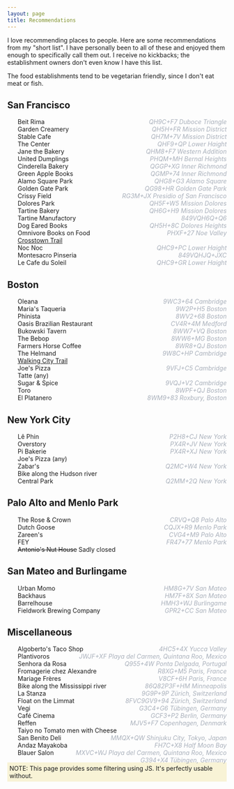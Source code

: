 ```yaml
---
layout: page
title: Recommendations
---
```


<style>
ul { list-style-type: none; }
#filters a { padding-right: 5px; }
</style>

I love recommending places to people. Here are some recommendations from my "short list". I have personally been to all
of these and enjoyed them enough to specifically call them out. I receive no kickbacks; the establishment owners don't
even know I have this list.

The food establishments tend to be vegetarian friendly, since I don't eat meat or fish.

<div id="filters"></div>

<div id="recs">
    <div class="city:sf area:sfbay">
        <h2>San Francisco</h2>
        <ul>
            <li class="food" data-location="QH9C+F7 Duboce Triangle">Beit Rima</li>
            <li class="food" data-location="QH5H+FR Mission District">Garden Creamery</li>
            <li class="food" data-location="QH7M+7V Mission District">Stable Cafe</li>
            <li class="tea vibes" data-location="QHF9+QP Lower Haight">The Center</li>
            <li class="food bread" data-location="QHM8+F7 Western Addition">Jane the Bakery</li>
            <li class="food" data-location="PHQM+MH Bernal Heights">United Dumplings</li>
            <li class="food" data-location="QGGP+XG Inner Richmond">Cinderella Bakery</li>
            <li class="books" data-location="QGMP+74 Inner Richmond">Green Apple Books</li>
            <li class="park" data-location="QHG8+G3 Alamo Square">Alamo Square Park</li>
            <li class="park" data-location="QG98+HR Golden Gate Park">Golden Gate Park</li>
            <li class="park" data-location="RG3M+JX Presidio of San Francisco">Crissy Field</li>
            <li class="park" data-location="QH5F+W5 Mission Dolores">Dolores Park</li>
            <li class="food bread" data-location="QH6G+H9 Mission Dolores">Tartine Bakery</li>
            <li class="food bread" data-location="849VQH6Q+Q6">Tartine Manufactory</li>
            <li class="books" data-location="QH5H+8C Dolores Heights">Dog Eared Books</li>
            <li class="books" data-location="PHXF+27 Noe Valley">Omnivore Books on Food</li>
            <li class="activity"><a href="https://crosstowntrail.org/">Crosstown Trail</a></li>
            <li class="drinks" data-location="QHC9+PC Lower Haight">Noc Noc</li>
            <li class="food" data-location="849VQHJQ+JXC">Montesacro Pinseria</li>
            <li class="food" data-location="QHC9+GR Lower Haight">Le Cafe du Soleil</li>
        </ul>
    </div>
    <div class="city:boston">
        <h2>Boston</h2>
        <ul>
            <li class="food" data-location="9WC3+64 Cambridge">Oleana</li>
            <li class="food" data-location="9W2P+H5 Boston">Maria's Taqueria</li>
            <li class="food" data-location="8WV2+68 Boston">Phinista</li>
            <li class="food" data-location="CV4R+4M Medford">Oasis Brazilian Restaurant</li>
            <li class="drinks" data-location="8WW7+VQ Boston">Bukowski Tavern</li>
            <li class="drinks" data-location="8WW6+MG Boston">The Bebop</li>
            <li class="coffee" data-location="8WR8+QJ Boston">Farmers Horse Coffee</li>
            <li class="food" data-location="9W8C+HP Cambridge">The Helmand</li>
            <li class="activity"><a href="https://www.bostontrails.org/">Walking City Trail</a></li>
            <li class="food" data-location="9VFJ+C5 Cambridge">Joe's Pizza</li>
            <li class="food coffee">Tatte (any)</li>
            <li class="food" data-location="9VQJ+V2 Cambridge">Sugar &amp; Spice</li>
            <li class="food drinks" data-location="8WPF+QJ Boston">Toro</li>
            <li class="market" data-location="8WM9+83 Roxbury, Boston">El Platanero</li>
        </ul>
    </div>
    <div class="city:nyc">
        <h2>New York City</h2>
        <ul>
            <li class="coffee" data-location="P2H8+CJ New York">Lê Phin</li>
            <li class="drinks" data-location="PX4R+JV New York">Overstory</li>
            <li class="food coffee" data-location="PX4R+XJ New York">Pi Bakerie</li>
            <li class="food">Joe's Pizza (any)</li>
            <li class="food market" data-location="Q2MC+W4 New York">Zabar's</li>
            <li class="activity">Bike along the Hudson river</li>
            <li class="park" data-location="Q2MM+2Q New York">Central Park</li>
        </ul>
    </div>
    <div class="city:palo-alto area:sfbay">
        <h2>Palo Alto and Menlo Park</h2>
        <ul>
            <li class="drinks" data-location="CRVQ+Q8 Palo Alto">The Rose &amp; Crown</li>
            <li class="drinks" data-location="CQJX+R9 Menlo Park">Dutch Goose</li>
            <li class="food" data-location="CVG4+M9 Palo Alto">Zareen's</li>
            <li class="food" data-location="FR47+77 Menlo Park">FEY</li>
            <li class="drinks"><del>Antonio's Nut House</del> Sadly closed</li>
        </ul>
    </div>
    <div class="city:san-mateo area:sfbay">
        <h2>San Mateo and Burlingame</h2>
        <ul>
            <li class="food" data-location="HM8G+7V San Mateo">Urban Momo</li>
            <li class="food bread coffee" data-location="HM7F+8X San Mateo">Backhaus</li>
            <li class="drinks" data-location="HMH3+WJ Burlingame">Barrelhouse</li>
            <li class="drinks" data-location="GPR2+CC San Mateo">Fieldwork Brewing Company</li>
        </ul>
    </div>
    <div class="city:misc">
        <h2>Miscellaneous</h2>
        <ul>
            <li class="food" data-location="4HC5+4X Yucca Valley">Algoberto's Taco Shop</li>
            <li class="food" data-location="JWJF+XF Playa del Carmen, Quintana Roo, Mexico">Plantivoros</li>
            <li class="hotel" data-location="Q955+4W Ponta Delgada, Portugal">Senhora da Rosa</li>
            <li class="food" data-location="R8XG+M5 Paris, France">Fromagerie chez Alexandre</li>
            <li class="tea" data-location="V8CF+6H Paris, France">Mariage Frères</li>
            <li class="activity" data-location="86Q82P3F+HM Minneapolis">Bike along the Mississippi river</li>
            <li class="food drinks coffee" data-location="9G9P+9P Zürich, Switzerland">La Stanza</li>
            <li class="activity" data-location="8FVC9GV9+94 Zürich, Switzerland">Float on the Limmat</li>
            <li class="food" data-location="G3C4+G6 Tübingen, Germany">Vegi</li>
            <li class="coffee" data-location="GCF3+P2 Berlin, Germany">Café Cinema</li>
            <li class="food" data-location="MJV5+F7 Copenhagen, Denmark">Reffen</li>
            <li class="food" data-location="MMQX+QW Shinjuku City, Tokyo, Japan">Taiyo no Tomato men with Cheese</li>
            <li class="food" data-location="FH7C+X8 Half Moon Bay">San Benito Deli</li>
            <li class="hotel" data-location="MXVC+WJ Playa del Carmen, Quintana Roo, Mexico">Andaz Mayakoba</li>
            <li class="drinks" data-location="G394+X4 Tübingen, Germany">Blauer Salon</li>
        </ul>
    </div>
</div>

<noscript>
<div style="background-color: #f8f3d6; padding: 5px;">
NOTE: This page provides some filtering using JS. It's perfectly usable without.
</div>
<style>
/* https://stackoverflow.com/a/24640763/569183 */
li[data-location]:after {
    content: attr(data-location);
    display: inline-block;
    color: #A9B0BB;
    float: right;
    font-style: italic;
}
</style>
</noscript>

<script>
const allTags = new Set();
for (const div of document.querySelectorAll("#recs div")) {
    for (const tag of div.classList) {
        allTags.add(tag);
    }
    for (const entry of div.querySelectorAll("li")) {
        for (const tag of entry.classList) {
            allTags.add(tag);
        }
        for (const tag of div.classList) {
            entry.classList.add(tag);
        }
        const plusCode = entry.getAttribute("data-location");
        if (plusCode) {
            const locationLink = document.createElement("a");
            locationLink.setAttribute("href", `https://plus.codes/${plusCode}`);
            locationLink.append(document.createTextNode("(location)"));
            entry.append(document.createTextNode("\u00A0"));
            entry.append(locationLink);
        }
    }
}
const filters = document.querySelector("#filters");
const reset = document.createElement("a");
reset.setAttribute("href", "#");
reset.append(document.createTextNode("reset"));
reset.onclick = () => {
    document.querySelectorAll('li, div').forEach(elt => elt.style='')
};
filters.append(reset);
for (const tag of [...allTags].sort()) {
    const a = document.createElement("a");
    a.setAttribute("href", "#");
    a.append(document.createTextNode(tag));
    a.onclick = () => {
        document.querySelectorAll("#recs li").forEach(elt => {
            if (!elt.classList.contains(tag)) {
                elt.style = "display: none;";
            }
        });
        document.querySelectorAll("#recs div").forEach(elt => {
            const numVisibleItems = [...elt.querySelectorAll("li")].map(li => li.offsetParent !== null).reduce((a, b) => a+b, 0);
            if (numVisibleItems === 0) {
                elt.style = "display: none";
            }
        });
    }
    filters.append(a);
}
</script>
